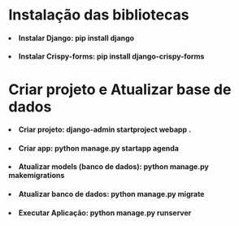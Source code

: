 <h1> Instalação das bibliotecas </h1>

<h4> <li>Instalar Django: pip install django</li> </h4>
<h4> <li>Instalar Crispy-forms: pip install django-crispy-forms</li> </h4>

<h1> Criar projeto e Atualizar base de dados </h1>

<h4> <li>Criar projeto: django-admin startproject webapp . </li> </h4>
<h4> <li>Criar app: python manage.py startapp agenda</li> </h4>
<h4> <li>Atualizar models (banco de dados): python manage.py makemigrations</li> </h4>
<h4> <li>Atualizar banco de dados: python manage.py migrate</li> </h4>
<h4> <li>Executar Aplicação: python manage.py runserver</li> </h4>
